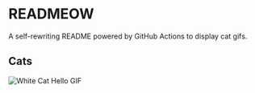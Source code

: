 # READMEOW

A self-rewriting README powered by GitHub Actions to display cat gifs.

## Cats

![White Cat Hello GIF](https://media2.giphy.com/media/v1.Y2lkPTlhY2QwMmRhd2YyY204bnl1MjI1Nm50b2NjNTdkdWhoeml1MDhxZmNlYmsxdDQ5eiZlcD12MV9naWZzX3NlYXJjaCZjdD1n/vFKqnCdLPNOKc/200.gif)

